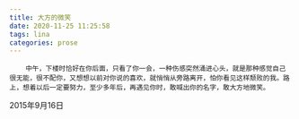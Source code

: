 ```yaml
---
title: 大方的微笑
date: 2020-11-25 11:25:58
tags: lina
categories: prose
---
```

 		中午，下楼时恰好在你后面，只看了你一会，一种伤感突然涌进心头，就是那种感觉自己很无能，很不配你，又想想以前对你说的喜欢，就悄悄从旁路离开，怕你看见这样颓败的我。路上，想着以后一定要努力，至少多年后，再遇见你时，敢喊出你的名字，敢大方地微笑。

2015年9月16日